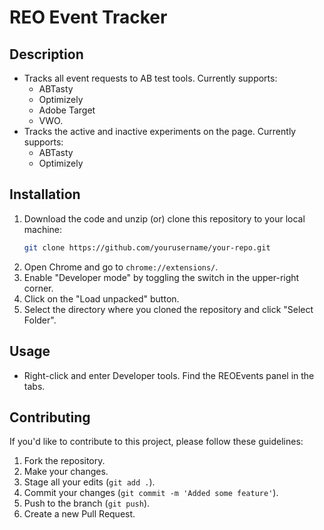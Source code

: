 # REO Event Tracker

## Description

- Tracks all event requests to AB test tools. Currently supports:
  - ABTasty
  - Optimizely
  - Adobe Target
  - VWO.
- Tracks the active and inactive experiments on the page. Currently supports:
  - ABTasty
  - Optimizely

## Installation

1. Download the code and unzip (or) clone this repository to your local machine:
   ```sh
   git clone https://github.com/yourusername/your-repo.git
   ```
2. Open Chrome and go to `chrome://extensions/`.
3. Enable "Developer mode" by toggling the switch in the upper-right corner.
4. Click on the "Load unpacked" button.
5. Select the directory where you cloned the repository and click "Select Folder".

## Usage

- Right-click and enter Developer tools. Find the REOEvents panel in the tabs.

## Contributing

If you'd like to contribute to this project, please follow these guidelines:

1. Fork the repository.
2. Make your changes.
3. Stage all your edits (`git add .`).
4. Commit your changes (`git commit -m 'Added some feature'`).
5. Push to the branch (`git push`).
6. Create a new Pull Request.
